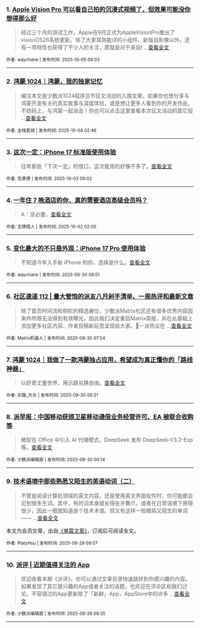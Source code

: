 ### 1. [Apple Vision Pro 可以看自己拍的沉浸式视频了，但效果可能没你想得那么好](https://sspai.com/post/102896)

> 经过三个月的测试工作，Apple在9月正式为AppleVisionPro推出了visionOS26系统更新。除了大家耳熟能详的小组件、新版自影像以外，还有一项特性也获得了不少人的关注，那就是对于来自I ...[查看全文](https://sspai.com/post/102896) 

<sub>作者: waychane | 发布时间: 2025-10-05 09:03</sub>

---


### 2. [鸿蒙 1024｜鸿蒙，我的独家记忆](https://sspai.com/post/102833)

> 编注本文是少数派1024程序员节征文活动的入围文章，如果你也想分享与鸿蒙开发有关的真实故事与深度体验，或是想让更多人看到你的开发作品，不妨码上，与鸿蒙一起进击！你也可以点击这里查看本次征文活动的其它投 ...[查看全文](https://sspai.com/post/102833) 

<sub>作者: 全栈若城 | 发布时间: 2025-10-04 02:46</sub>

---


### 3. [这次一定：iPhone 17 标准版使用体验](https://sspai.com/post/102893)

> 往年那些「下次一定」的借口，这次能用的好像不多了。[查看全文](https://sspai.com/post/102893) 

<sub>作者: 克莱德 | 发布时间: 2025-10-03 09:02</sub>

---


### 4. [一年住 7 晚酒店的你，真的需要酒店高级会员吗？](https://sspai.com/post/94079)

> A：没必要。[查看全文](https://sspai.com/post/94079) 

<sub>作者: 王牌猎人 | 发布时间: 2025-10-02 02:00</sub>

---


### 5. [变化最大的不只是外观：iPhone 17 Pro 使用体验](https://sspai.com/post/102815)

> 不知道今年入手新 iPhone 的你，选择是什么。[查看全文](https://sspai.com/post/102815) 

<sub>作者: waychane | 发布时间: 2025-09-30 09:51</sub>

---


### 6. [社区速递 112 | 量大管饱的派友八月剁手清单、一周热评和最新文章](https://sspai.com/post/102857)

> 除了首页时间流和侧栏的精选展位，少数派Matrix社区还有很多优秀内容因条件所限无法得到有效曝光，因此我们决定重启Matrix周报，并在此基础上添加更多社区内容、作者投稿新玩意呈现给大家。💬一派热议在 ...[查看全文](https://sspai.com/post/102857) 

<sub>作者: Matrix机器人 | 发布时间: 2025-09-30 07:54</sub>

---


### 7. [鸿蒙 1024｜我做了一款鸿蒙独占应用，希望成为真正懂你的「路线神器」](https://sspai.com/post/102720)

> 以好奇丈量世界，用示路兑换自由。[查看全文](https://sspai.com/post/102720) 

<sub>作者: 示路_大头 | 发布时间: 2025-09-30 06:21</sub>

---


### 8. [派早报：中国移动获颁卫星移动通信业务经营许可、EA 被联合收购等](https://sspai.com/post/102843)

> 微软在 Office 中引入 AI 代理模式，DeepSeek 发布 DeepSeek-V3.2-Exp 等。[查看全文](https://sspai.com/post/102843) 

<sub>作者: 少数派编辑部 | 发布时间: 2025-09-30 00:14</sub>

---


### 9. [技术语境中那些熟悉又陌生的英语动词（二）](https://sspai.com/prime/story/interesting-verbs-in-computing-02)

> 不管是阅读计算机领域的英文内容，还是使用英文界面软件时，你可能都会见到很多生词。其中，有的词本身就长得张牙舞爪，或者在日常语境下用得很少，因此一眼就知道是个技术术语。但又有这样一些眼熟又陌生的单词—— ...[查看全文](https://sspai.com/prime/story/interesting-verbs-in-computing-02)

本文为会员文章，出自[《单篇文章》](https://sspai.com/prime/precog/single)，订阅后可阅读全文。 

<sub>作者: PlatyHsu | 发布时间: 2025-09-29 09:57</sub>

---


### 10. [派评 | 近期值得关注的 App](https://sspai.com/post/102836)

> 欢迎收看本期《派评》。你可以通过文章目录快速跳转到你感兴趣的内容。如果发现了其它感兴趣的App或者关注的话题，也欢迎在评论区和我们讨论。不容错过的App更新除了「新鲜」App，AppStore中的许多 ...[查看全文](https://sspai.com/post/102836) 

<sub>作者: 少数派编辑部 | 发布时间: 2025-09-29 09:35</sub>

---

